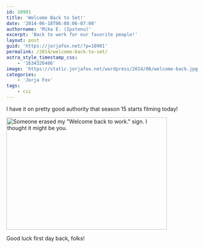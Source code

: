 ```yaml
---
id: 10901
title: 'Welcome Back to Set!'
date: '2014-06-18T06:08:06-07:00'
authorname: 'Mika E. (Ipstenu)'
excerpt: 'Back to work for our favorite people!'
layout: post
guid: 'https://jorjafox.net/?p=10901'
permalink: /2014/welcome-back-to-set/
astra_style_timestamp_css:
    - '1634326486'
image: 'https://static.jorjafox.net/wordpress/2014/06/welcome-back.jpg'
categories:
    - 'Jorja Fox'
tags:
    - csi
---
```


I have it on pretty good authority that season 15 starts filming today!

<img class="aligncenter size-full wp-image-10902" src="//static.jorjafox.net/wordpress/2014/06/1338291896617_3010238.png" alt="Someone erased my &quot;Welcome back to work.&quot; sign. I thought it might be you." width="420" height="294" />

Good luck first day back, folks!
